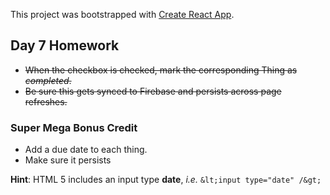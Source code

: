 This project was bootstrapped with [Create React App](https://github.com/facebookincubator/create-react-app).

## Day 7 Homework

* ~~When the checkbox is checked, mark the corresponding Thing as _completed_.~~
* ~~Be sure this gets synced to Firebase and persists across page refreshes.~~

### Super Mega Bonus Credit

* Add a due date to each thing.
* Make sure it persists

**Hint**: HTML 5 includes an input type **date**, _i.e._ `&lt;input type="date" /&gt;`